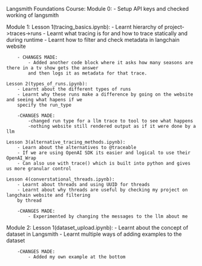 Langsmith Foundations Course:
Module 0:
    - Setup API keys and checked working of langsmith

Module 1:
    Lesson 1(tracing_basics.ipynb):
        - Learnt hierarchy of project->traces->runs
        - Learnt what tracing is for and how to trace statically and during runtime
        - Learnt how to filter and check metadata in langchain website

        - CHANGES MADE:
            - Added another code block where it asks how many seasons are there in a tv show gets the answer
            and then logs it as metadata for that trace.

    Lesson 2(types_of_runs.ipynb):
        - Learnt about the different types of runs
        - Learnt why these runs make a difference by going on the website and seeing what hapens if we
        specify the run_type

        -CHANGES MADE:
            -changed run type for a llm trace to tool to see what happens
            -nothing website still rendered output as if it were done by a llm
    
    Lesson 3(alternative_tracing_methods.ipynb):
        - Learn about the alternatives to @traceable
        - If we are using OpenAI SDK its easier and logical to use their OpenAI_Wrap
        - Can also use with trace() which is built into python and gives us more granular control

    Lesson 4(converstational_threads.ipynb):
        - Learnt about threads and using UUID for threads
        - Learnt about why threads are useful by checking my project on langchain website and filtering
        by thread

        -CHANGES MADE:
            - Experimented by changing the messages to the llm about me


Module 2:
    Lesson 1(dataset_upload.ipynb):
        - Learnt about the concept of dataset in Langsmith
        - Learnt multiple ways of adding examples to the dataset
        
        -CHANGES MADE:
            - Added my own example at the bottom
